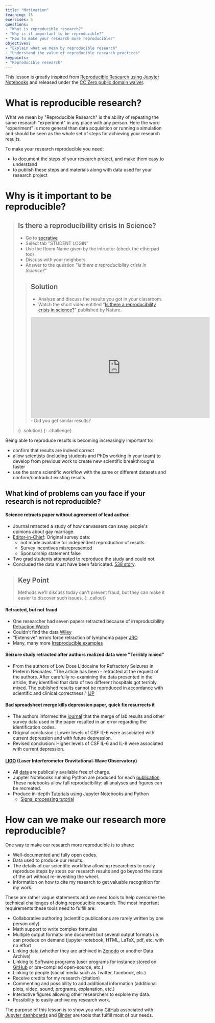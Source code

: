 ```yaml
---
title: "Motivation"
teaching: 15		
exercises: 5
questions:
- "What is reproducible research?"
- "Why is it important to be reproducible?"
- "How to make your research more reproducible?"
objectives:
- "Explain what we mean by reproducible research"
- "Understand the value of reproducible research practices"
keypoints:
- "Reproducible research"
---
```


This lesson is greatly inspired from [Reproducible Research using Jupyter Notebooks](https://reproducible-science-curriculum.github.io/workshop-RR-Jupyter/) and released under the [CC Zero public domain waiver](https://creativecommons.org/publicdomain/zero/1.0/).

# What is reproducible research?

What we mean by "Reproducible Research"  is the ability of repeating the same research "experiment" in any place with any person. Here the word "experiment" is more general than data acquisition or running a simulation and should be seen as the whole set of steps for achieving your research results.

To make your research reproducible you need:

- to document the steps of your research project, and make them easy to understand
- to publish these steps and materials along with data used for your research project


# Why is it important to be reproducible?

> ## Is there a reproducibility crisis in Science?
>
> - Go to [socrative](https://socrative.com/)
> - Select tab "STUDENT LOGIN"
> - Use the Room Name given by the intructor (check the etherpad too)
> - Discuss with your neighbors
> - Answer to the question "*Is there a reproducibility crisis in Science?*"
>
> > ## Solution
> > - Analyze and discuss the results you got in your classroom.
> > - Watch the short video entitled "[Is there a reproducibility crisis in science?](https://www.youtube.com/watch?v=j7K3s_vi_1Y)" published by Nature.
> > <iframe width="560" height="315" src="https://www.youtube.com/watch?v=j7K3s_vi_1Y" frameborder="0" allowfullscreen></iframe>
> > - Did you get similar results?  
> {: .solution}
{: .challenge}

Being able to reproduce results is becoming increasingly important to:

- confirm that results are indeed correct
- allow scientists (including students and PhDs working in your team) to develop from previous work to create new scientific breakthroughs faster
- use the same scientific workflow with the same or different datasets and confirm/contradict existing results.  


## What kind of problems can you face if your research is not reproducible?

#### Science retracts paper without agreement of lead author.

- Journal retracted a study of how canvassers can sway people's opinions about gay marriage.
- [Editor-in-Chief](http://news.sciencemag.org/policy/2015/05/science-retracts-gay-marriage-paper-without-lead-author-s-consent): Original survey data:
    * not made available for independent reproduction of results
    * Survey incentives misrepresented
    * Sponsorship statement false
- Two grad students attempted to reproduce the study and could not.
- Concluded the data must have been fabricated. [538 story](http://fivethirtyeight.com/features/how-two-grad-students-uncovered-michael-lacour-fraud-and-a-way-to-change-opinions-on-transgender-rights/).


> ## Key Point
>  Methods we'll discuss today can't prevent fraud, but they can make it easier to discover such issues.
{: .callout}

#### Retracted, but not fraud

- One researcher had seven papers retracted because of irreproducibility [Retraction Watch](http://retractionwatch.com/2014/11/14/univ-no-misconduct-but-poor-research-practice-in-mgt-profs-work-now-subject-to-7-retractions/#more-23666)
- Couldn't find the data [Wiley](http://onlinelibrary.wiley.com/doi/10.1111/j.1468-1331.2011.03524.x/abstract)
- "Extensive" errors force retraction of lymphoma paper [JRO](http://retractionwatch.com/2013/01/14/extensive-errors-force-retraction-of-lymphoma-radiation-paper/)
- Many, many more [Irreproducible examples](https://github.com/Reproducible-Science-Curriculum/Reproducible-Science-Hackathon-Dec-08-2014/wiki/Irreproducible-Examples)


#### Seizure study retracted after authors realized data were "Terribly mixed"

- From the authors of Low Dose Lidocaine for Refractory Seizures in Preterm Neonates: "The article has been - retracted at the request of the authors. After carefully re-examining the data presented in the article, they identified that data of two different hospitals got terribly mixed. The published results cannot be reproduced in accordance with scientific and clinical correctness." [IJP](http://retractionwatch.com/2013/02/01/seizure-study-retracted-after-authors-realize-data-got-terribly-mixed/)

#### Bad spreadsheet merge kills depression paper, quick fix resurrects it

- The authors informed the [journal](http://retractionwatch.com/2014/07/01/bad-spreadsheet-merge-kills-depression-paper-quick-fix-resurrects-it/) that the merge of lab results and other survey data used in the paper resulted in an error regarding the identification codes.
- Original conclusion : Lower levels of CSF IL-6 were associated with current depression and with future depression.
- Revised conclusion: Higher levels of CSF IL-6 and IL-8 were associated with current depression.

#### [LIGO](http://www.ligo.org/) (Laser Interferometer Gravitational-Wave Observatory)

- All [data](https://losc.ligo.org/data/) are publically available free of charge.
- Jupyter Notebooks running Python are produced for each [publication](https://www.ligo.caltech.edu/page/detection-companion-papers). These notebooks allow full reproducibility: all analyses and figures can be recreated.
- Produce in-depth [Tutorials](https://losc.ligo.org/tutorials/) using Jupyter Notebooks and Python
    * [Signal processing tutorial](https://losc.ligo.org/s/events/GW150914/GW150914_tutorial.html)


# How can we make our research more reproducible?

One way to make our research more reproducible is to share:

-  Well-documented and fully open codes.
-  Data used to produce our results.
-  The details of our scientific workflow allowing researchers to easily reproduce steps by steps our research results and go beyond the state of the art without re-inventing the wheel.
-  Information on how to cite my research to get valuable recognition for my work.

These are rather vague statements and we need tools to help overcome the technical challenges of doing reproducible research. The most important requirements these tools need to fulfill are:

- Collaborative authoring (scientific publications are rarely written by one person only)
- Math support to write complex formulas
- Multiple output formats: one document but several output formats i.e. can produce on demand (jupyter notebook, HTML, LaTeX, pdf, etc. with no effort
- Linking data (whether they are archived in <a href="https://zenodo.org/">Zenodo</a> or another Data Archive)
- Linking to Software programs (user programs for instance stored on <a href="https://www.github.com">GitHub</a> or pre-compiled open-source, etc.)
- Linking to people (social media such as Twitter, facebook, etc.)
- Receive credits for my research (citation)
- Commenting and possibility to add additional information (additional plots, video, sound, programs, explanation, etc.)
- Interactive figures allowing other researchers to explore my data.
- Possibility to easily archive my research work.

 The purpose of this lesson is to show you why <a href="http://www.github.com">GitHub</a> associated with <a href="http://jupyter-dashboards-layout.readthedocs.io/en/latest/">Jupyter dashboards</a> and <a href="https://binderhub.readthedocs.io/en/latest/">Binder</a> are tools that fulfill most of our needs.
